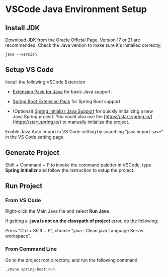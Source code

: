 # VSCode Java Environment Setup

## Install JDK

Download JDK from the [Oracle Official Page](https://www.oracle.com/java/technologies/downloads). Version 17 or 21 are recommended. Check the Java version to make sure it's installed correctly.

```shell
java --version
```

## Setup VS Code

Install the following VSCode Extension

- [Extension Pack for Java](https://marketplace.visualstudio.com/items?itemName=vscjava.vscode-java-pack) for basic Java support.

- [Spring Boot Extension Pack](https://marketplace.visualstudio.com/items?itemName=vmware.vscode-boot-dev-pack) for Spring Boot support.

- (Optional) [Spring Initializr Java Support](https://marketplace.visualstudio.com/items?itemName=vscjava.vscode-spring-initializr) for quickly initializing a new Java Spring project. You could also use the [https://start.spring.io/](https://start.spring.io/) to manually initialize the project.

Enable Java Auto Import in VS Code setting by searching "java import save" in the VS Code setting page.

## Generate Project

Shift + Command + P to invoke the command paletter in VSCode, type **Spring Initializr** and follow the instruction to setup the project.

## Run Project

### From VS Code

Right-click the Main Java file and select **Run Java**

If getting a **.java is not on the classpath of project** error, do the following:

Press "Ctrl + Shift + P", choose "java : Clean java Language Server workspace".

### From Command Line

Go to the project root directory, and run the following command

```shell
./mvnw spring-boot:run
```
